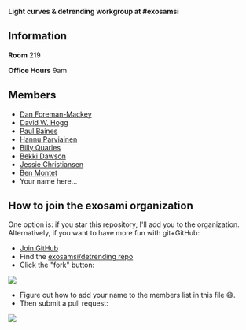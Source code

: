 **Light curves & detrending workgroup at #exosamsi**


Information
-----------

**Room** 219

**Office Hours** 9am


Members
-------

* [Dan Foreman-Mackey](https://github.com/dfm)
* [David W. Hogg](https://github.com/davidwhogg)
* [Paul Baines](https://github.com/pdbaines)
* [Hannu Parviainen](https://github.com/hpparvi)
* [Billy Quarles](https://github.com/saturnaxis)
* [Bekki Dawson](https://github.com/dawsonri)
* [Jessie Christiansen](https://github.com/jessielchristiansen)
* [Ben Montet](https://github.com/benmontet)
* Your name here…


How to join the exosami organization
------------------------------------

One option is: if you star this repository, I'll add you to the organization.
Alternatively, if you want to have more fun with git+GitHub:

* [Join GitHub](https://github.com/)
* Find the [exosamsi/detrending repo](https://github.com/exosamsi/detrending)
* Click the "fork" button:

![](https://raw.github.com/exosamsi/detrending/master/fork.png)

* Figure out how to add your name to the members list in this file :smile:.
* Then submit a pull request:

![](https://raw.github.com/exosamsi/detrending/master/pull.png)
